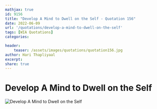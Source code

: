 ```yaml
---
mathjax: true
id: 9156
title: "Develop A Mind to Dwell on the Self - Quotation 156"
date: 2022-06-09
url: '/quotations/develop-a-mind-to-dwell-on-the-self'
tags: [WIA Quotations] 
categories: 

header:
    teaser: /assets/images/quotations/quotation156.jpg
author: Hari Thapliyaal 
excerpt:
share: true 
---
```


# Develop A Mind to Dwell on the Self

![Develop A Mind to Dwell on the Self](/assets/images/quotations/quotation156.jpg)
